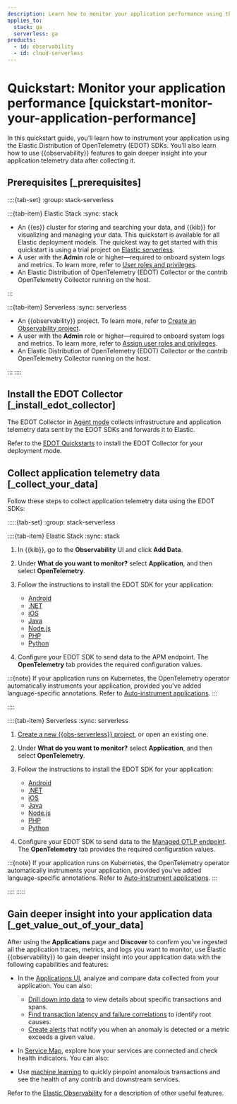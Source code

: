 ```yaml
---
description: Learn how to monitor your application performance using the Elastic Distribution of OpenTelemetry (EDOT) SDKs and Elastic APM.
applies_to:
  stack: ga
  serverless: ga
products:
  - id: observability
  - id: cloud-serverless
---
```


# Quickstart: Monitor your application performance [quickstart-monitor-your-application-performance]

In this quickstart guide, you’ll learn how to instrument your application using the Elastic Distribution of OpenTelemetry (EDOT) SDKs. You’ll also learn how to use {{observability}} features to gain deeper insight into your application telemetry data after collecting it.

## Prerequisites [_prerequisites]

::::{tab-set}
:group: stack-serverless

:::{tab-item} Elastic Stack
:sync: stack

* An {{es}} cluster for storing and searching your data, and {{kib}} for visualizing and managing your data. This quickstart is available for all Elastic deployment models. The quickest way to get started with this quickstart is using a trial project on [Elastic serverless](/solutions/observability/get-started.md).
* A user with the **Admin** role or higher—required to onboard system logs and metrics. To learn more, refer to [User roles and privileges](/deploy-manage/users-roles/cloud-organization/user-roles.md).
* An Elastic Distribution of OpenTelemetry (EDOT) Collector or the contrib OpenTelemetry Collector running on the host.

:::

:::{tab-item} Serverless
:sync: serverless

* An {{observability}} project. To learn more, refer to [Create an Observability project](/solutions/observability/get-started.md).
* A user with the **Admin** role or higher—required to onboard system logs and metrics. To learn more, refer to [Assign user roles and privileges](/deploy-manage/users-roles/cloud-organization/user-roles.md#general-assign-user-roles).
* An Elastic Distribution of OpenTelemetry (EDOT) Collector or the contrib OpenTelemetry Collector running on the host.

:::
::::

## Install the EDOT Collector [_install_edot_collector]

The EDOT Collector in [Agent mode](opentelemetry://reference/edot-collector/modes.md#edot-collector-as-agent) collects infrastructure and application telemetry data sent by the EDOT SDKs and forwards it to Elastic.

Refer to the [EDOT Quickstarts](opentelemetry://reference/quickstart/index.md) to install the EDOT Collector for your deployment mode.

## Collect application telemetry data [_collect_your_data]

Follow these steps to collect application telemetry data using the EDOT SDKs:

:::::{tab-set}
:group: stack-serverless

::::{tab-item} Elastic Stack
:sync: stack

1. In {{kib}}, go to the **Observability** UI and click **Add Data**.
2. Under **What do you want to monitor?** select **Application**, and then select **OpenTelemetry**.
3. Follow the instructions to install the EDOT SDK for your application:

   - [Android](apm-agent-android://reference/edot-android/index.md)
   - [.NET](elastic-otel-dotnet://reference/edot-dotnet/setup/index.md)
   - [iOS](apm-agent-ios://reference/edot-ios/index.md)
   - [Java](elastic-otel-java://reference/edot-java/setup/index.md)
   - [Node.js](elastic-otel-node://reference/edot-node/setup/index.md)
   - [PHP](elastic-otel-php://reference/edot-php/setup/index.md)
   - [Python](elastic-otel-python://reference/edot-python/setup/index.md)
4. Configure your EDOT SDK to send data to the APM endpoint. The **OpenTelemetry** tab provides the required configuration values.

:::{note}
If your application runs on Kubernetes, the OpenTelemetry operator automatically instruments your application, provided you've added language-specific annotations. Refer to [Auto-instrument applications](opentelemetry://reference/quickstart/self-managed/k8s.md).
:::

::::

::::{tab-item} Serverless
:sync: serverless

1. [Create a new {{obs-serverless}} project](/solutions/observability/get-started.md), or open an existing one.
2. Under **What do you want to monitor?** select **Application**, and then select **OpenTelemetry**.
3. Follow the instructions to install the EDOT SDK for your application:

   - [Android](apm-agent-android://reference/edot-android/index.md)
   - [.NET](elastic-otel-dotnet://reference/edot-dotnet/setup/index.md)
   - [iOS](apm-agent-ios://reference/edot-ios/index.md)
   - [Java](elastic-otel-java://reference/edot-java/setup/index.md)
   - [Node.js](elastic-otel-node://reference/edot-node/setup/index.md)
   - [PHP](elastic-otel-php://reference/edot-php/setup/index.md)
   - [Python](elastic-otel-python://reference/edot-python/setup/index.md)
4. Configure your EDOT SDK to send data to the [Managed OTLP endpoint](opentelemetry://reference/motlp.md). The **OpenTelemetry** tab provides the required configuration values.

:::{note}
If your application runs on Kubernetes, the OpenTelemetry operator automatically instruments your application, provided you've added language-specific annotations. Refer to [Auto-instrument applications](opentelemetry://reference/quickstart/serverless/k8s.md).
:::

::::
:::::

## Gain deeper insight into your application data  [_get_value_out_of_your_data]

After using the **Applications** page and **Discover** to confirm you’ve ingested all the application traces, metrics, and logs you want to monitor, use Elastic {{observability}} to gain deeper insight into your application data with the following capabilities and features:

* In the [Applications UI](/solutions/observability/apm/view-analyze-data.md), analyze and compare data collected from your application. You can also:

    * [Drill down into data](/solutions/observability/apm/drill-down-into-data.md) to view details about specific transactions and spans.
    * [Find transaction latency and failure correlations](/solutions/observability/apm/find-transaction-latency-failure-correlations.md) to identify root causes.
    * [Create alerts](/solutions/observability/apm/create-apm-rules-alerts.md) that notify you when an anomaly is detected or a metric exceeds a given value.

* In [Service Map](/solutions/observability/apm/service-map.md), explore how your services are connected and check health indicators. You can also:

* Use [machine learning](/solutions/observability/apm/machine-learning.md) to quickly pinpoint anomalous transactions and see the health of any contrib and downstream services.

Refer to the [Elastic Observability](/solutions/observability.md) for a description of other useful features.
